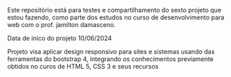 Este repositório está para testes e compartilhamento do sexto projeto que estou fazendo, como parte dos estudos no curso de desenvolvimento para web com o prof. jamilton damasceno. 

Data de iníco do projeto 10/06/2024

Projeto visa aplicar design responsivo para sites e sistemas usando das ferramentas do bootstrap 4, integrando os conhecimentos previamente obtidos no curos de HTML 5, CSS 3 e seus recursos
